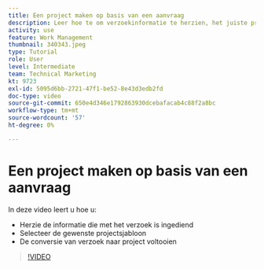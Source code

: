 ```yaml
---
title: Een project maken op basis van een aanvraag
description: Leer hoe te om verzoekinformatie te herzien, het juiste projectmalplaatje te selecteren, en het verzoek in een project om te zetten.
activity: use
feature: Work Management
thumbnail: 340343.jpeg
type: Tutorial
role: User
level: Intermediate
team: Technical Marketing
kt: 9723
exl-id: 5095d6bb-2721-47f1-be52-8e43d3edb2fd
doc-type: video
source-git-commit: 650e4d346e1792863930dcebafacab4c88f2a8bc
workflow-type: tm+mt
source-wordcount: '57'
ht-degree: 0%

---
```


# Een project maken op basis van een aanvraag

In deze video leert u hoe u:

* Herzie de informatie die met het verzoek is ingediend
* Selecteer de gewenste projectsjabloon
* De conversie van verzoek naar project voltooien

>[!VIDEO](https://video.tv.adobe.com/v/340343/?quality=12&learn=on)
